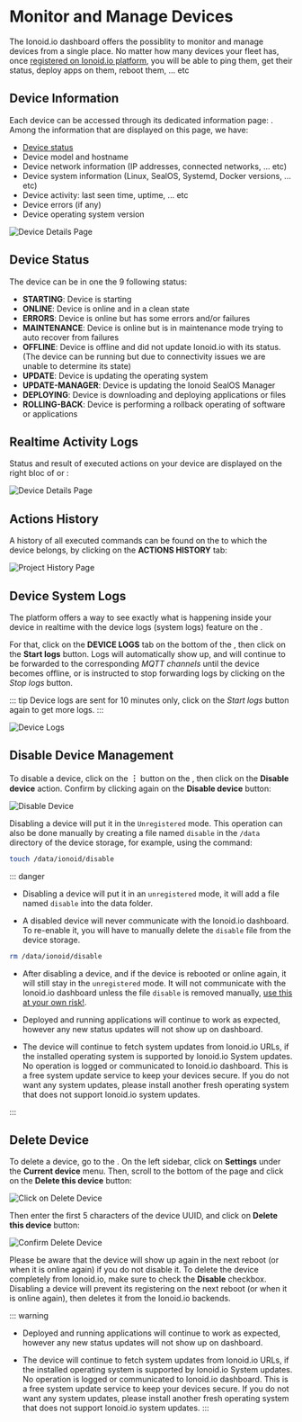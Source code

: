 # Monitor and Manage Devices

The Ionoid.io dashboard offers the possiblity to monitor and manage devices
from a single place. No matter how many devices your fleet has, once [registered on
Ionoid.io platform](/docs/register-devices.md), you will be able to ping
them, get their status, deploy apps on them, reboot them, ... etc


## Device Information

Each device can be accessed through its dedicated information page:
<the-device-details-page/>. Among the information that are displayed on this page, we have:

- [Device status](#device-status)
- Device model and hostname
- Device network information (IP addresses, connected networks, ... etc)
- Device system information (Linux, SealOS, Systemd, Docker versions, ... etc)
- Device activity: last seen time, uptime, ... etc
- Device errors (if any)
- Device operating system version

![Device Details Page](/steps/monitoring-devices/device-details-page.gif)

## Device Status

The device can be in one the 9 following status:

- **STARTING**: Device is starting
- **ONLINE**: Device is online and in a clean state
- **ERRORS**: Device is online but has some errors and/or failures
- **MAINTENANCE**: Device is online but is in maintenance mode trying to auto
  recover from failures
- **OFFLINE**: Device is offline and did not update Ionoid.io with its status.
  (The device can be running but due to connectivity issues we are unable to
  determine its state)
- **UPDATE**: Device is updating the operating system
- **UPDATE-MANAGER**: Device is updating the Ionoid SealOS Manager
- **DEPLOYING**: Device is downloading and deploying applications or files
- **ROLLING-BACK**: Device is performing a rollback operating of software or
  applications

## Realtime Activity Logs

Status and result of executed actions on your device are displayed on the right
bloc of <the-device-details-page/> or <the-project-details-page/>:

![Device Details Page](/steps/monitoring-devices/device-realtime-messages.png)


## Actions History

A history of all executed commands can be found on the <the-project-details-page/>
to which the device belongs, by clicking on the **ACTIONS HISTORY** tab:

![Project History Page](/steps/monitoring-devices/project-actions-history.png)


## Device System Logs

The platform offers a way to see exactly what is happening inside your device in
realtime with the device logs (system logs) feature on the <the-device-details-page/>.

For that, click on the **DEVICE LOGS** tab on the bottom of the
<the-device-details-page/>, then click on the **Start logs** button. Logs will
automatically show up, and will continue to be forwarded to the corresponding
*MQTT channels* until the device becomes offline, or is instructed to stop
forwarding logs by clicking on the *Stop logs* button.

::: tip
Device logs are sent for 10 minutes only, click on the *Start logs* button again
to get more logs.
:::

![Device Logs](/steps/monitoring-devices/device-logs.png)

## Disable Device Management

To disable a device, click on the **&#xFE19;** button on the
<the-device-details-page/>, then click on the **Disable device** action.
Confirm by clicking again on the **Disable device** button:

![Disable Device](/steps/monitoring-devices/disable-device.png)

Disabling a device will put it in the `Unregistered` mode. This operation can
also be done manually by creating a file named `disable` in the `/data`
directory of the device storage, for example, using the command:

```bash
touch /data/ionoid/disable
```

::: danger
- Disabling a device will put it in an `unregistered` mode, it will add a file named
`disable` into the data folder.

- A disabled device will never communicate with the Ionoid.io dashboard. To
re-enable it, you will have to manually delete the `disable` file from the
device storage.

```bash
rm /data/ionoid/disable
```

- After disabling a device, and if the device is rebooted or online again, it
will still stay in the `unregistered` mode. It will not communicate with the
Ionoid.io dashboard unless the file `disable` is removed manually, <ins>use this at
your own risk!</ins>.

- Deployed and running applications will continue to work as expected, however
any new status updates will not show up on dashboard.

- The device will continue to fetch system updates from Ionoid.io URLs, if
the installed operating system is supported by Ionoid.io System updates. No
operation is logged or communicated to Ionoid.io dashboard. This is a free
system update service to keep your devices secure. If you do not want
any system updates, please install another fresh operating system that
does not support Ionoid.io system updates.

:::

## Delete Device

To delete a device, go to the <the-device-settings-page/>. On the left sidebar,
click on **Settings** under the **Current device** menu. Then, scroll to the
bottom of the page and click on the **Delete this device** button:

![Click on Delete Device](/steps/monitoring-devices/delete-device-part-1.png)

Then enter the first 5 characters of the device UUID, and click on **Delete
this device** button:

![Confirm Delete Device](/steps/monitoring-devices/delete-device-part-2.png)

Please be aware that the device will show up again in the next reboot (or when
it is online again) if you do not disable it. To delete the device completely from
Ionoid.io, make sure to check the **Disable** checkbox. Disabling a device will
prevent its registering on the next reboot (or when it is online again), then deletes
it from the Ionoid.io backends.


::: warning
- Deployed and running applications will continue to work as expected, however
any new status updates will not show up on dashboard.

- The device will continue to fetch system updates from Ionoid.io URLs, if
the installed operating system is supported by Ionoid.io System updates. No
operation is logged or communicated to Ionoid.io dashboard. This is a free
system update service to keep your devices secure. If you do not want
any system updates, please install another fresh operating system that
does not support Ionoid.io system updates.
:::

<Content :page-key="getPageKey($site.pages, '/docs/_have-questions.html')" />

